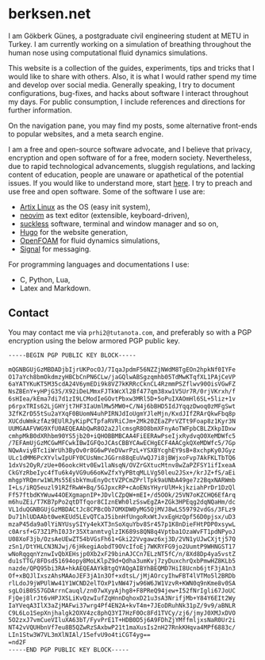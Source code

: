 # berksen.net

I am Gökberk Güneş, a postgraduate civil engineering student at METU in Turkey.
I am currently working on a simulation of breathing throughout the human nose
using computational fluid dynamics simulations.

This website is a collection of the guides, experiments, tips and tricks that
I would like to share with others. Also, it is what I would rather spend my
time and develop over social media. Generally speaking, I try to document
configurations, bug-fixes, and hacks about software I interact throughout my
days. For public consumption, I include references and directions for further
information.

On the navigation pane, you may find my posts, some alternative front-ends to
popular websites, and a meta search engine.

<!-- I find mathematics and algorithms behind the numerical solutions of
differential equations interesting. -->

I am a free and open-source software advocate, and I believe that privacy,
encryption and open software of for a free, modern society. Nevertheless, due
to rapid technological advancements, sluggish regulations, and lacking content
of education, people are unaware or apathetical of the potential issues. If you
would like to understand more, start
[here](https://www.privacyguides.org/en/basics/why-privacy-matters/). I try to
preach and use free and open software. Some of the software I use are:

- [Artix Linux](https://artixlinux.org) as the OS (easy init system),
- [neovim](https://neovim.io) as text editor (extensible, keyboard-driven),
- [suckless](https://suckless.org) software, terminal and window manager and so on,
- [Hugo](https://gohugo.io) for the website generation,
- [OpenFOAM](https://www.openfoam.com) for fluid dynamics simulations,
- [Signal](https://signal.org/) for messaging.

For programming languages and documentations I use:
- C, Python, Lua,
- Latex and Markdown.

## Contact

You may contact me via `prhi2@tutanota.com`, and preferably so with a PGP
encryption using the below armored PGP public key.

```txt
-----BEGIN PGP PUBLIC KEY BLOCK-----

mQGNBGUjGzMBDADjbIjrUKPocOJ/7IqaJpdmF56NZZjNWdM8TgEOn2hpkNf0IYFe
O17aYch8bmOkdmzyHBCbCnPN6CLw/jaGQlwABSgzqmhb05TdMwKTqfXL1PAjCeVP
6aYATYKuKT5M35cdA24V6ymEDi9k8VZ7kKRRcCknCL4RzmmPSZflwv90OisVGwFZ
NsZBEnY+yHPjG3S/X92iDeLMmxFJTkWcXl2Bf477qm38xw1V5Ur7R/0rjVKrxh/f
6sHIea/kEma7di7d1zI9LCModIeGOvtPbxw3MRl5D+5oPuIXAOmHl6SL+5liz+1v
p6rpxTRIs62LjGHYjt7HF3IaUmlMw5MW0+C/N4j6bBHD5IdJYqqzDwoq0zMFgSwt
3ZfKZrD55tSu2aYXqF0BUomN4uhPIRNJdIoUgmYJleMjn/KxdJIfZRArQkwFbq8p
XUCduWmkzfAz9EUlRJyKipPCTpfaRVRiCJm+2Mk20ZEaZPrVZTt9Foap8z1Kyr3N
UUMGAAFVWG9XfU0AEQEAAbQwR8O2a2JlcmsgR8O8bmXFnyAoTWFpbCBLZXkpIDxw
cmhpMkB0dXRhbm90YS5jb20+iQHOBBMBCAA4FiEERAwPseIjxRydvqO0XeMDWfc5
/7EFAmUjGzMCGwMFCwkIBwIGFQoJCAsCBBYCAwECHgECF4AACgkQXeMDWfc5/7Gp
NQwAviyBTc1iWrUh3ByOv0r8G6wPVeDVwrPzL+YSXBYcghEY9sB+8xchpKy0JGyz
ULc1dMM6PcXYvlwIpUFY0CUsNmcJGGrn88qEuVwQJ7i8jBWjxoFvp7AkFKLTbTQ6
1dxVs2OyR/zUe+06ookcHtv0Ew1laNsqN/OVZrGXtucMtnv8wZaPZFSY1ifIxeaA
CkGYzRbeIyc4fTu6k4yVG9u66oKwZfxYyPBtqMLLVg50leu2JSx+/krJZ+fS/aEi
mhgpYRQmrw1WLMs55EsbkYmuEnyOctVZPCmZPrlTpk9aUNbA49ge7z2BqxNARWmb
I+Ls/iRQ5euzl91RZfRwW+Bq/5GJpxcRP+cAoENsYHyrUlM+kjkziahPrDr1DzQl
Ff57ftbdKYWuw44OEXgmapnIP+JDvlCZpQW+mEI+/d5OOk/25VN7oKZCHQ6EfArq
m6huZEi/T7KB7pPo2qtDTfqor8CIznEWh0lzSswEgZA+ZGk3HPEqg2dqNQaHm/dc
VL1duQGNBGUjGzMBDACtJc8CPBcOb7OMXDW0yMG5QjMVJ8wLS59792vdGs/3FLz9
Du71hlUDAAbt0weKEUd5LEvQTCaJ5ibnHfUngoRxWtJvxEgHzQpf56D0pjsx/uD3
mzaP45da9a0lYiNYUsySIYy4ekXT3nSoXquYbv8Sr457p1K8nDieFHtPDP0xsywL
c0Arsf+G73Z1PhI0J3r35XtanmtvglzIK689s8QN8q4Vptba1OzaWvFT1pdNPyoJ
U08XoF3jb/OzsAeUEwZT54bVGsFh61+Gki22Vvgawz6xj3D/2VN1yUJwCXjtj57Q
zSn1/DtYHLCN3NJwj/6jHkegiAobdT9OVcIfoEj7WKRYFG9jo2UumtP9WHNGST17
wNoRqgqnYznwIvQbXEHsjp0Xb2xF29binAJCCn7ELzNT5fC/n/8Xd8Dp4ya5vstZ
du1sTTG/8FDsd51694opy8MoLKlpZ9d+Qdha3umKvj7zyDuxchrQxbPmwHZ8KLb5
nazde/QPQ95bi3RA+hkAEQEAAYkBtgQYAQgAIBYhBEQMD7HiI8Ucnb6jtF3jA1n3
Of+xBQJlIxszAhsMAAoJEF3jA1n3Of+xdtsL/jMjAOrcyIhwFBT4lVTMo5l2BRDb
rlLdoJ9jWPUlWw41Y1WCND2elTOxP1vNW47jw96W6JW1VzvR+KWN0q9nKme8v0SA
sgLOiB0S57GDArrnCauql/zn07wXyyAjhg8+F8PReQ94jew+I52fNrIgli67JoUC
FjQej8lrJt6vHPJXSLiKvQzwIufZqHnnDqhoxD21u3sA3NrifjMb+Y84Y6EIt2Wy
IaYVeqA3IlX3aZjMAFwi37wrg4Pf4EN2A+kvT4m+7JEoDRuhNk31pZ/9v9/aBNLR
C9L6Lo1SepXnjhalgk2OXV4zc8phQ3YI7HzF0Oc8Fd1TVCy/zj6/jmyJ0XMJxDVO
5O2zxJ7vmCueVIluXA63bT/FyvPrE1T+HDB0D5j6A9FDhZjYMffmljxsNaR0Ur2i
NT42vVQUHbnVf7eu8B5QZwRzSAxbwP21t1maXusIs2nH27RnkKHqva4MPf6883c/
LIn1Stw3W7VL3mXlNIAl/15efvU9o4tiCGT4yg==
=nd2F
-----END PGP PUBLIC KEY BLOCK-----
```
